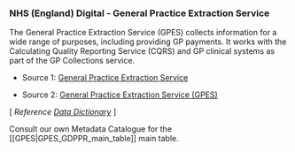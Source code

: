 ### NHS (England) Digital - General Practice Extraction Service

The General Practice Extraction Service (GPES) collects information for a wide range of purposes, including providing GP payments. It works with the Calculating Quality Reporting Service (CQRS) and GP clinical systems as part of the GP Collections service.

 * Source 1: [General Practice Extraction Service][general-practice-extraction-service]

 * Source 2: [General Practice Extraction Service (GPES)][gpes-data-for-pandemic-planning-and-research]

[ _Reference [Data Dictionary](https://github.com/robertn01/ODAP_isaric4c_wiki/blob/main/supplementary_docs/GPES_data_dictionary_gdppr_data_items_v2.pdf)_ ]

Consult our own Metadata Catalogue for the [[GPES|GPES_GDPPR_main_table]] main table.

[general-practice-extraction-service]: https://digital.nhs.uk/services/general-practice-extraction-service
[gpes-data-for-pandemic-planning-and-research]: https://digital.nhs.uk/coronavirus/gpes-data-for-pandemic-planning-and-research/guide-for-analysts-and-users-of-the-data
